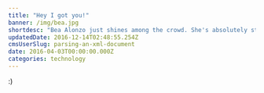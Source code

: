 ```yaml
---
title: "Hey I got you!"
banner: /img/bea.jpg
shortdesc: "Bea Alonzo just shines among the crowd. She's absolutely stunning!"
updatedDate: 2016-12-14T02:48:55.254Z
cmsUserSlug: parsing-an-xml-document
date: 2016-04-03T00:00:00.000Z
categories: technology
---
```


:)